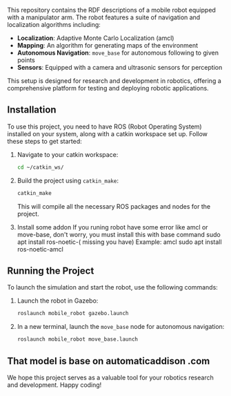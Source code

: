 
This repository contains the RDF descriptions of a mobile robot equipped with a manipulator arm. The robot features a suite of navigation and localization algorithms including:

- **Localization**: Adaptive Monte Carlo Localization (amcl)
- **Mapping**: An algorithm for generating maps of the environment
- **Autonomous Navigation**: `move_base` for autonomous following to given points
- **Sensors**: Equipped with a camera and ultrasonic sensors for perception

This setup is designed for research and development in robotics, offering a comprehensive platform for testing and deploying robotic applications.

## Installation

To use this project, you need to have ROS (Robot Operating System) installed on your system, along with a catkin workspace set up. Follow these steps to get started:

1. Navigate to your catkin workspace:
    ```bash
    cd ~/catkin_ws/
    ```
2. Build the project using `catkin_make`:
    ```bash
    catkin_make
    ```

    This will compile all the necessary ROS packages and nodes for the project.


3. Install some addon
 If you runing robot have some error like amcl or move-base, don't worry, you must install this with base command
    sudo apt install ros-noetic-( missing you have)
Example: amcl
    sudo apt install ros-noetic-amcl

## Running the Project

To launch the simulation and start the robot, use the following commands:

1. Launch the robot in Gazebo:
    ```bash
    roslaunch mobile_robot gazebo.launch
    ```
2. In a new terminal, launch the `move_base` node for autonomous navigation:
    ```bash
    roslaunch mobile_robot move_base.launch
    ```




## That model is base on automaticaddison .com

We hope this project serves as a valuable tool for your robotics research and development. Happy coding!

